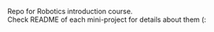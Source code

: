 Repo for Robotics introduction course. \
Check README of each mini-project for details about them (:
